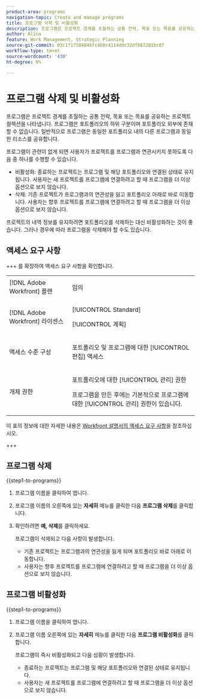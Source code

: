 ```yaml
---
product-area: programs
navigation-topic: Create and manage programs
title: 프로그램 삭제 및 비활성화
description: 프로그램은 프로젝트 경계를 초월하는 공통 전략, 목표 또는 목표를 공유하는 프로젝트 컬렉션을 나타냅니다. 프로그램은 포트폴리오의 하위 구분이며 포트폴리오 외부에 존재할 수 없습니다. 일반적으로 프로그램은 동일한 포트폴리오 내의 다른 프로그램과 동일한 리소스를 공유합니다. 프로그램이 관련이 없게 되면 삭제하거나 비활성화할 수 있습니다.
author: Alina
feature: Work Management, Strategic Planning
source-git-commit: 03c1f17504846fc4b8c4114ddc32df687281bc07
workflow-type: tm+mt
source-wordcount: '430'
ht-degree: 0%

---
```


# 프로그램 삭제 및 비활성화

프로그램은 프로젝트 경계를 초월하는 공통 전략, 목표 또는 목표를 공유하는 프로젝트 컬렉션을 나타냅니다. 프로그램은 포트폴리오의 하위 구분이며 포트폴리오 외부에 존재할 수 없습니다. 일반적으로 프로그램은 동일한 포트폴리오 내의 다른 프로그램과 동일한 리소스를 공유합니다.

프로그램이 관련이 없게 되면 사용자가 프로젝트를 프로그램과 연관시키지 못하도록 다음 중 하나를 수행할 수 있습니다.

* 비활성화: 종료하는 프로젝트는 프로그램 및 해당 포트폴리오와 연결된 상태로 유지됩니다. 사용자는 새 프로젝트를 프로그램에 연결하려고 할 때 프로그램을 더 이상 옵션으로 보지 않습니다.
* 삭제: 기존 프로젝트가 프로그램과의 연관성을 잃고 포트폴리오 아래로 바로 이동합니다. 사용자는 향후 프로젝트를 프로그램에 연결하려고 할 때 프로그램을 더 이상 옵션으로 보지 않습니다.

프로젝트의 내역 정보를 유지하려면 포트폴리오를 삭제하는 대신 비활성화하는 것이 좋습니다. 그러나 경우에 따라 프로그램을 삭제해야 할 수도 있습니다.

## 액세스 요구 사항

+++ 를 확장하여 액세스 요구 사항을 확인합니다.

<table style="table-layout:auto"> 
 <col> 
 <col> 
 <tbody> 
  <tr> 
   <td role="rowheader">[!DNL Adobe Workfront] 플랜</td>

<td> <p>임의</p> </td> 
  </tr> 
  <tr> 
   <td role="rowheader">[!DNL Adobe Workfront] 라이센스</td> 
   <td> <p>[!UICONTROL Standard]</p><p>[!UICONTROL 계획]</p> </td> 
  </tr> 
  <tr> 
   <td role="rowheader">액세스 수준 구성</td> 
   <td> <p>포트폴리오 및 프로그램에 대한 [!UICONTROL 편집] 액세스 </p>  </td> 
  </tr> 
  <tr> 
   <td role="rowheader">개체 권한</td> 
   <td> <p>포트폴리오에 대한 [!UICONTROL 관리] 권한</p> <p>프로그램을 만든 후에는 기본적으로 프로그램에 대한 [!UICONTROL 관리] 권한이 있습니다.</p>  </td> 
  </tr> 
 </tbody> 
</table>

이 표의 정보에 대한 자세한 내용은 [Workfront 설명서의 액세스 요구 사항](/help/quicksilver/administration-and-setup/add-users/access-levels-and-object-permissions/access-level-requirements-in-documentation.md)을 참조하십시오.

+++

## 프로그램 삭제

{{step1-to-programs}}

1. 프로그램 이름을 클릭하여 엽니다.
1. 프로그램 이름의 오른쪽에 있는 **자세히** 메뉴를 클릭한 다음 **프로그램 삭제**&#x200B;를 클릭합니다.
1. 확인하려면 **예, 삭제**&#x200B;를 클릭하세요.

   프로그램이 삭제되고 다음 사항이 발생합니다.

   * 기존 프로젝트는 프로그램과의 연관성을 잃게 되며 포트폴리오 바로 아래로 이동합니다.
   * 사용자는 향후 프로젝트를 프로그램에 연결하려고 할 때 프로그램을 더 이상 옵션으로 보지 않습니다.

## 프로그램 비활성화

{{step1-to-programs}}

1. 프로그램 이름을 클릭하여 엽니다.
1. 프로그램 이름 오른쪽에 있는 **자세히** 메뉴를 클릭한 다음 **프로그램 비활성화**&#x200B;를 클릭합니다.

   프로그램이 즉시 비활성화되고 다음 상황이 발생합니다.

   * 종료하는 프로젝트는 프로그램 및 해당 포트폴리오와 연결된 상태로 유지됩니다.
   * 사용자는 새 프로젝트를 프로그램에 연결하려고 할 때 프로그램을 더 이상 옵션으로 보지 않습니다.